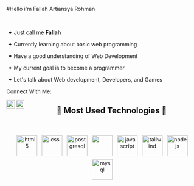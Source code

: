 #Hello i'm Fallah Artiansya Rohman 
  <p align="right">
   &nbsp;
    
   &nbsp;&#10022; Just call me **Fallah**

   &nbsp;&#10022; Currently learning about basic web programming

   &nbsp;&#10022; Have a good understanding of Web Development

   &nbsp;&#10022; My current goal is to become a programmer 
   
   &nbsp;&#10022; Let's talk about Web development, Developers, and Games

   Connect With Me:

   [<img align="left" alt="LinkedIn" width="22px" src="https://pngimg.com/uploads/linkedIn/linkedIn_PNG7.png" />](https://www.linkedin.com/in/your_username/)
   [<img align="left" alt="Instagram" width="22px" src="https://tse1.mm.bing.net/th?id=OIP.izOOxDyHFwihHcQcKIExmQAAAA&pid=Api&P=0&h=180" />](https://www.instagram.com/fallahrohman_/)
  </p>
  

<h2 align="center">🌠 Most Used Technologies 🌠</h2>
<br>
<p align="center">
    <img src="https://cdn.jsdelivr.net/gh/devicons/devicon/icons/html5/html5-original.svg" alt="html5" width="54" height="54" style="vertical-align:top; margin:4px;">
     <img src="https://cdn.jsdelivr.net/gh/devicons/devicon/icons/css3/css3-original.svg" alt="css" width="54" height="54" style="vertical-align:top; margin:4px;">
    <img src="https://cdn.jsdelivr.net/gh/devicons/devicon/icons/postgresql/postgresql-original.svg" alt="postgresql" width="54" height="54" style="vertical-align:top; margin:4px;">
    <img src="https://cdn.jsdelivr.net/gh/devicons/devicon/icons/cplusplus/cplusplus-original.svg" width="54" height="54" style="vertical-align:top; margin:4px;">
    <img src="https://cdn.jsdelivr.net/gh/devicons/devicon/icons/javascript/javascript-original.svg" alt="javascript" width="54" height="54" style="vertical-align:top; margin:4px;">
    <img src="https://cdn.jsdelivr.net/gh/devicons/devicon/icons/tailwindcss/tailwindcss-original-wordmark.svg" alt="tailwind" width="54" height="54" style="vertical-align:top; margin:4px;">
    <img src="https://cdn.jsdelivr.net/gh/devicons/devicon/icons/nodejs/nodejs-original.svg" alt="nodejs" width="54" height="54" style="vertical-align:top; margin:4px;">
    <img src="https://cdn.jsdelivr.net/gh/devicons/devicon/icons/mysql/mysql-original.svg" alt="mysql" width="54" height="54" style="vertical-align:top; margin:4px;">
</p>
<h2></h2>
<br><br><br><br><br>
